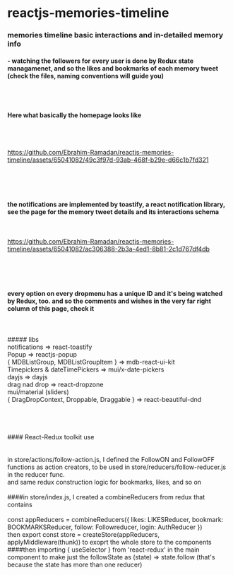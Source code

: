 # reactjs-memories-timeline
### memories timeline basic interactions and in-detailed memory info
 #### - watching the followers for every user is done by Redux state managamenet, and so the likes and bookmarks of each memory tweet (check the files, naming conventions will guide you)
<br>
<br>

#### Here what basically the homepage looks like

<br>
<br>

https://github.com/Ebrahim-Ramadan/reactjs-memories-timeline/assets/65041082/49c3f97d-93ab-468f-b29e-d66c1b7fd321

<br>
<br>
<br>

#### the notifications are implemented by toastify, a react notification library, see the page for the memory tweet details and its interactions schema

<br>

https://github.com/Ebrahim-Ramadan/reactjs-memories-timeline/assets/65041082/ac306388-2b3a-4ed1-8b81-2c1d767df4db

<br>

<br>
<br>

#### every option on every dropmenu has a unique ID and it's being watched by Redux, too. and so the comments and wishes in the very far right column of this page, check it
<br>

<br>
##### libs
<br>
notifications => react-toastify<br>
Popup => reactjs-popup <br>
{ MDBListGroup, MDBListGroupItem } => mdb-react-ui-kit <br>
Timepickers & dateTimePickers => mui/x-date-pickers<br>
dayjs => dayjs<br>
drag nad drop => react-dropzone<br>
mui/material (sliders)<br>
{ DragDropContext, Droppable, Draggable } => react-beautiful-dnd<br>

<br>
<br>
<br>
<br>
#### React-Redux toolkit use <br><br><br>
in store/actions/follow-action.js, I defined the FollowON and FollowOFF functions as action creators, to be used in store/reducers/follow-reducer.js in the reducer func.<br>
and same redux construction logic for bookmarks, likes, and so on<br><br>
####in store/index.js, I created a combineReducers from redux that contains <br><br>
const appReducers = combineReducers({
    likes: LIKESReducer,
    bookmark: BOOKMARKSReducer,
    follow: Followreducer,
    login: AuthReducer
})<br>
then export const store = createStore(appReducers, applyMiddleware(thunk)) to exoprt the whole store to the components

<br>
####then importing { useSelector } from 'react-redux' in the main component to make just the followState as (state) => state.follow (that's because the state has more than one reducer)
